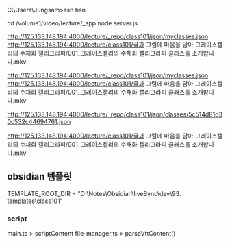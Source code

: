 C:\Users\Jungsam>ssh hsn

cd /volume1/video/lecture/_app
node server.js


http://125.133.148.194:4000/lecture/_repo/class101/json/myclasses.json
http://125.133.148.194:4000/lecture/class101/글과 그림에 마음을 담아 그레이스캘리의 수채화 캘리그라피/001_그레이스캘리의 수채화 캘리그라피 클래스를 소개합니다.mkv

http://125.133.148.194:4000/lecture/_repo/class101/json/myclasses.json
http://125.133.148.194:4000/lecture/class101/글과 그림에 마음을 담아 그레이스캘리의 수채화 캘리그라피/001_그레이스캘리의 수채화 캘리그라피 클래스를 소개합니다.mkv

http://125.133.148.194:4000/lecture/_repo/class101/json/classes/5c514d81d30c532c44694761.json

http://125.133.148.194:4000/lecture/class101/글과 그림에 마음을 담아 그레이스캘리의 수채화 캘리그라피/001_그레이스캘리의 수채화 캘리그라피 클래스를 소개합니다.mkv


## obsidian 템플릿

TEMPLATE_ROOT_DIR = "D:\Notes\Obsidian\liveSync\dev\93. templates\class101"


### script

main.ts > scriptContent
file-manager.ts > parseVttContent()





